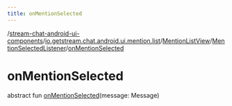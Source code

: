 ```yaml
---
title: onMentionSelected
---
```

/[stream-chat-android-ui-components](../../../index.md)/[io.getstream.chat.android.ui.mention.list](../../index.md)/[MentionListView](../index.md)/[MentionSelectedListener](index.md)/[onMentionSelected](onMentionSelected.md)  
  
  
  
# onMentionSelected  
abstract fun [onMentionSelected](onMentionSelected.md)(message: Message)
